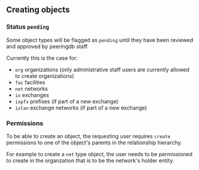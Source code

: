 ## Creating objects

### Status `pending`

Some object types will be flagged as `pending` until they have been reviewed and approved by peeringdb staff.

Currently this is the case for:


- `org` organizations (only administrative staff users are currently allowed to create organizations)
- `fac` facilities
- `net` networks
- `ix` exchanges
- `ixpfx` prefixes (if part of a new exchange)
- `ixlan` exchange networks (if part of a new exchange)

### Permissions

To be able to create an object, the requesting user requires `create` permissions to one of the
object's parents in the relationship hierarchy.

For example to create a `net` type object, the user needs to be permissioned to create in the organzation
that is to be the network's holder entity.
